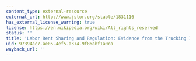 ```yaml
---
content_type: external-resource
external_url: http://www.jstor.org/stable/1831116
has_external_license_warning: true
license: https://en.wikipedia.org/wiki/All_rights_reserved
status: ''
title: 'Labor Rent Sharing and Regulation: Evidence from the Trucking Industry'
uid: 97394ac7-ae05-4ef5-a374-9f86abf1a0ca
wayback_url: ''
---
```

